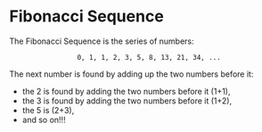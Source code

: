 # Fibonacci Sequence

The Fibonacci Sequence is the series of numbers:

                     0, 1, 1, 2, 3, 5, 8, 13, 21, 34, ...
                     
 The next number is found by adding up the two numbers before it:

* the 2 is found by adding the two numbers before it (1+1),
* the 3 is found by adding the two numbers before it (1+2),
* the 5 is (2+3),
* and so on!!!


